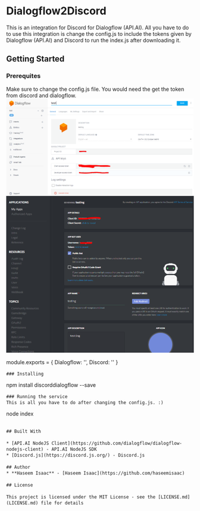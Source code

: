 # Dialogflow2Discord

This is an integration for Discord for Dialogflow (API.AI). 
All you have to do to use this integration is change the config.js to include the tokens given by Dialogflow (API.AI) and Discord to run the index.js after downloading it.


## Getting Started
### Prerequites
Make sure to change the config.js file. You would need the get the token from discord and dialogflow.
![Dialogflow](Dialogflow.PNG)
![Discord](Discord.PNG)

module.exports = {
	Dialogflow: '<Enter your Dialogflow token here>',
	Discord: '<Enter your discord token here>'
}
```
### Installing
```
npm install discorddialogflow --save
```
### Running the service
This is all you have to do after changing the config.js. :)
```
node index
```

## Built With

* [API.AI NodeJS Client](https://github.com/dialogflow/dialogflow-nodejs-client) - API.AI NodeJS SDK
* [Discord.js](https://discord.js.org/) - Discord.js

## Author
* **Haseem Isaac** - [Haseem Isaac](https://github.com/haseemisaac)

## License

This project is licensed under the MIT License - see the [LICENSE.md](LICENSE.md) file for details

